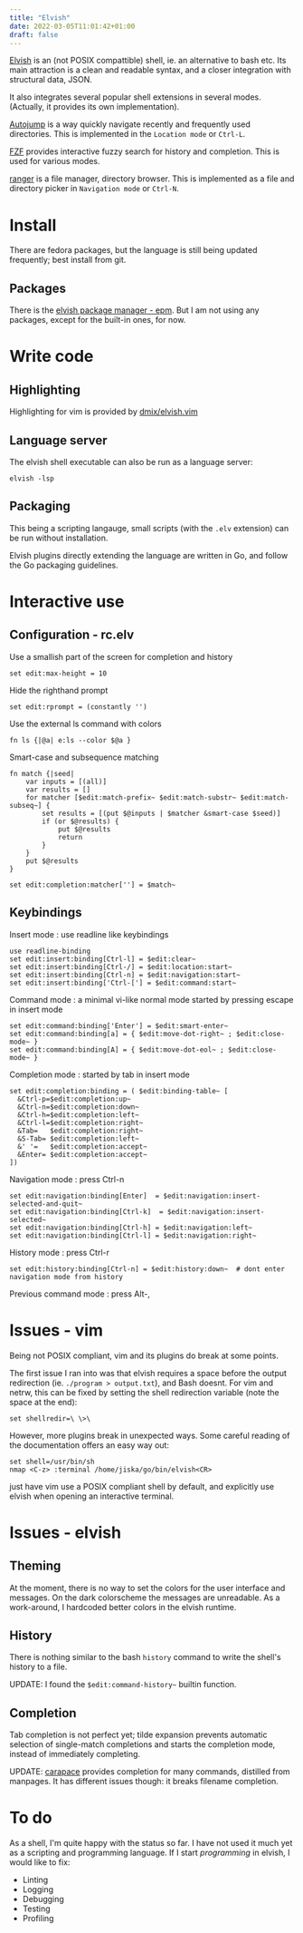 ```yaml
---
title: "Elvish"
date: 2022-03-05T11:01:42+01:00
draft: false
---
```


[Elvish](https://elv.sh/) is an (not POSIX compattible) shell, ie. an
alternative to bash etc.
Its main attraction is a clean and readable syntax, and a closer integration
with structural data, JSON.

It also integrates several popular shell extensions in several modes.
(Actually, it provides its own implementation).

[Autojump](https://github.com/wting/autojump) is a way quickly navigate recently
and frequently used directories.
This is implemented in the ```Location mode``` or ```Ctrl-L```.

[FZF](https://github.com/junegunn/fzf) provides interactive fuzzy search for
history and completion. This is used for various modes.

[ranger](https://github.com/ranger/ranger) is a file manager, directory browser.
This is implemented as a file and directory picker in ```Navigation mode``` or
```Ctrl-N```.

# Install

There are fedora packages, but the language is still being updated frequently; best install from git.

## Packages

There is the [elvish package manager - epm](https://elv.sh/ref/epm.html).
But I am not using any packages, except for the built-in ones, for now.

# Write code

## Highlighting

Highlighting for vim is provided by [dmix/elvish.vim](https://github.com/dmix/elvish.vim)

## Language server

The elvish shell executable can also be run as a language server:

```elvish
elvish -lsp
```

## Packaging

This being a scripting langauge, small scripts (with the ```.elv``` extension)
can be run without installation.

Elvish plugins directly extending the language are written in Go,
and follow the Go packaging guidelines.

# Interactive use

## Configuration - rc.elv

Use a smallish part of the screen for completion and history
```elvish
set edit:max-height = 10
```

Hide the righthand prompt
```elvish
set edit:rprompt = (constantly '')
```

Use the external ls command with colors
```elvish
fn ls {|@a| e:ls --color $@a }
```

Smart-case and subsequence matching
```
fn match {|seed|
    var inputs = [(all)]
    var results = []
    for matcher [$edit:match-prefix~ $edit:match-substr~ $edit:match-subseq~] {
        set results = [(put $@inputs | $matcher &smart-case $seed)]
        if (or $@results) {
            put $@results
            return
        }
    }
    put $@results
}

set edit:completion:matcher[''] = $match~
```


## Keybindings

Insert mode : use readline like keybindings
```elvish
use readline-binding
set edit:insert:binding[Ctrl-l] = $edit:clear~
set edit:insert:binding[Ctrl-/] = $edit:location:start~
set edit:insert:binding[Ctrl-n] = $edit:navigation:start~
set edit:insert:binding['Ctrl-['] = $edit:command:start~
```

Command mode : a minimal vi-like normal mode started by pressing escape in
insert mode
```elvish
set edit:command:binding['Enter'] = $edit:smart-enter~
set edit:command:binding[a] = { $edit:move-dot-right~ ; $edit:close-mode~ }
set edit:command:binding[A] = { $edit:move-dot-eol~ ; $edit:close-mode~ }
```

Completion mode : started by tab in insert mode
```elvish
set edit:completion:binding = ( $edit:binding-table~ [
  &Ctrl-p=$edit:completion:up~
  &Ctrl-n=$edit:completion:down~
  &Ctrl-h=$edit:completion:left~
  &Ctrl-l=$edit:completion:right~
  &Tab=   $edit:completion:right~
  &S-Tab= $edit:completion:left~
  &' '=   $edit:completion:accept~
  &Enter= $edit:completion:accept~
])
```

Navigation mode : press Ctrl-n
```elvish
set edit:navigation:binding[Enter]  = $edit:navigation:insert-selected-and-quit~
set edit:navigation:binding[Ctrl-k]  = $edit:navigation:insert-selected~
set edit:navigation:binding[Ctrl-h] = $edit:navigation:left~
set edit:navigation:binding[Ctrl-l] = $edit:navigation:right~
```

History mode : press Ctrl-r
```elvish
set edit:history:binding[Ctrl-n] = $edit:history:down~  # dont enter navigation mode from history
```

Previous command mode : press Alt-,

# Issues - vim

Being not POSIX compliant, vim and its plugins do break at some points.

The first issue I ran into was that elvish requires a space before the output
redirection (ie. ```./program > output.txt```), and Bash doesnt.
For vim and netrw, this can be fixed by setting the shell redirection variable
(note the space at the end):

```vim
set shellredir=\ \>\ 
```

However, more plugins break in unexpected ways.
Some careful reading of the documentation offers an easy way out:

```vim
set shell=/usr/bin/sh
nmap <C-z> :terminal /home/jiska/go/bin/elvish<CR>
```
just have vim use a POSIX compliant shell by default, and explicitly use elvish
when opening an interactive terminal.

# Issues - elvish

## Theming

At the moment, there is no way to set the colors for the user interface and
messages. 
On the dark colorscheme the messages are unreadable.
As a work-around, I hardcoded better colors in the elvish runtime.

## History

There is nothing similar to the bash ```history``` command to write the shell's
history to a file.

UPDATE: I found the ```$edit:command-history~``` builtin function.

## Completion

Tab completion is not perfect yet; tilde expansion prevents automatic selection of single-match
completions and starts the completion mode, instead of immediately completing.

UPDATE: [carapace](https://github.com/rsteube/carapace-bin) provides completion
for many commands, distilled from manpages.
It has different issues though: it breaks filename completion.

# To do

As a shell, I'm quite happy with the status so far.
I have not used it much yet as a scripting and programming language.
If I start _programming_ in elvish, I would like to fix:

 * Linting
 * Logging
 * Debugging
 * Testing
 * Profiling
